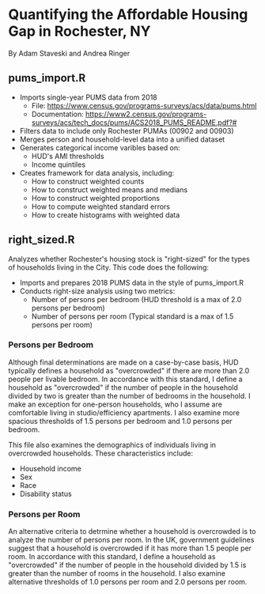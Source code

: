 # Quantifying the Affordable Housing Gap in Rochester, NY
By Adam Staveski and Andrea Ringer

## pums_import.R
* Imports single-year PUMS data from 2018
   * File: https://www.census.gov/programs-surveys/acs/data/pums.html
   * Documentation: https://www2.census.gov/programs-surveys/acs/tech_docs/pums/ACS2018_PUMS_README.pdf?#
* Filters data to include only Rochester PUMAs (00902 and 00903)
* Merges person and household-level data into a unified dataset
* Generates categorical income varibles based on:
   * HUD's AMI thresholds
   * Income quintiles
* Creates framework for data analysis, including:
   * How to construct weighted counts
   * How to construct weighted means and medians
   * How to construct weighted proportions
   * How to compute weighted standard errors
   * How to create histograms with weighted data

## right_sized.R
Analyzes whether Rochester's housing stock is "right-sized" for the types of households living in the City. This code does the following:
* Imports and prepares 2018 PUMS data in the style of pums_import.R
* Conducts right-size analysis using two metrics:
   * Number of persons per bedroom (HUD threshold is a max of 2.0 persons per bedroom)
   * Number of persons per room (Typical standard is a max of 1.5 persons per room)

### Persons per Bedroom
Although final determinations are made on a case-by-case basis, HUD typically defines a household as "overcrowded" if there are more than 2.0 people per livable bedroom. In accordance with this standard, I define a household as "overcrowded" if the number of people in the household divided by two is greater than the number of bedrooms in the household. I make an exception for one-person households, who I assume are comfortable living in studio/efficiency apartments. I also examine more spacious thresholds of 1.5 persons per bedroom and 1.0 persons per bedroom. 

This file also examines the demographics of individuals living in overcrowded households. These characteristics include:
* Household income
* Sex
* Race
* Disability status

### Persons per Room
An alternative criteria to detrmine whether a household is overcrowded is to analyze the number of persons per room. In the UK, government guidelines suggest that a household is overcrowded if it has more than 1.5 people per room. In accordance with this standard, I define a household as "overcrowded" if the number of people in the household divided by 1.5 is greater than the number of rooms in the household. I also examine alternative thresholds of 1.0 persons per room and 2.0 persons per room.
